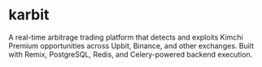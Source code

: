 # karbit
A real-time arbitrage trading platform that detects and exploits Kimchi Premium opportunities across Upbit, Binance, and other exchanges. Built with Remix, PostgreSQL, Redis, and Celery-powered backend execution.
